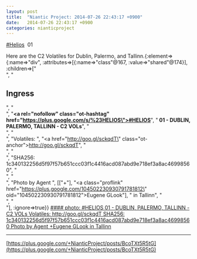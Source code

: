 ```yaml
---
layout: post
title:  "Niantic Project: 2014-07-26 22:43:17 +0900"
date:   2014-07-26 22:43:17 +0900
categories: nianticproject
---
```

[#Helios](https://plus.google.com/s/%23Helios "")  01

Here are the C2 Volatiles for Dublin, Palermo, and Tallinn.{:element=>{:name=>"div", :attributes=>[{:name=>"class"@167, :value=>"shared"@174}], :children=>["<br />", "<h2>Ingress</h2>", "<br />", "<b><a rel=\"nofollow\" class=\"ot-hashtag\" href=\"https://plus.google.com/s/%23HELIOS\">#HELIOS</a></b>", "<b> 01 - DUBLIN, PALERMO, TALLINN - C2 VOLs</b>", "<br />", "<br />", "Volatiles: ", "<a href=\"http://goo.gl/sckqdT\" class=\"ot-anchor\">http://goo.gl/sckqdT</a>", "<br />", "<br />", "SHA256: 1c340132256d5f97f57b651ccc03f1c4416acd087abd9e718ef3a8ac46998560", "<br />", "<br />", "Photo by Agent ", [["+"], "<a class=\"proflink\" href=\"https://plus.google.com/104502230930791781812\" oid=\"104502230930791781812\">Eugene GLook</a>"], " in Tallinn", "<br />", "<br />"], :ignore=>true}}
[#### photo: #HELIOS 01 - DUBLIN, PALERMO, TALLINN - C2 VOLs
Volatiles: http://goo.gl/sckqdT
SHA256: 1c340132256d5f97f57b651ccc03f1c4416acd087abd9e718ef3a8ac46998560
Photo by Agent +Eugene GLook in Tallinn](https://lh4.googleusercontent.com/-p_awWqqDbTI/U9OvuOWo9gI/AAAAAAAA8Rk/7NpE5kz3ErY/w2048-h1536/IMG_20140726_161107.jpg "")
- - -
[https://plus.google.com/+NianticProject/posts/BcoTXt5R5tG](https://plus.google.com/+NianticProject/posts/BcoTXt5R5tG)
